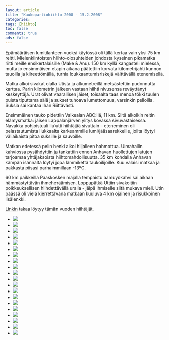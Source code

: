 ```yaml
--- 
layout: article 
title: "Kaukopartiohiihto 2008 - 15.2.2008" 
categories: 
tags: [hiihto]
toc: false 
comments: true 
ads: false 
--- 
```


Epämääräisen lumitilanteen vuoksi käytössä oli tällä kertaa vain yksi 75
km reitti. Mielenkiintoisten hiihto-olosuhteiden johdosta kyseinen
pikamatka riitti meille ensikertalaisille (Make & Anu). 150 km kyllä
kangasteli mielessä, mutta jo ensimmäisen etapin aikana päätettiin
korvata kilometrijahti kunnon tauoilla ja kiireettömällä, turhia
loukkaantumisriskejä välttävällä etenemisellä.

Matka alkoi sivakat olalla Utista ja alkumetreillä metsästettiin
pudonnutta karttaa. Parin kilometrin jälkeen vastaan hiihti nivusensa
reväyttänyt keskeyttäjä. Urat olivat vaarallisen jäiset, toisaalta taas
menoa tökki tuulen puista tiputtama sälä ja sukset tuhoava lumettomuus,
varsinkin pelloilla. Suksia sai kantaa Ihan Riittävästi.

Ensimmäinen tauko pidettiin Valkealan ABC:llä, 11 km. Siitä alkoikin
reitin elämysmatka: jäisen Lappalanjärven ylitys kovassa
sivuvastaisessa. Navakka pohjoistuuli liu’utti hiihtäjää sivuttain –
eteneminen oli pelastautumista liukkaalta karkeammille
lumi/jääsaarekkeille, joilta löytyi väliaikaista pitoa suksille ja
sauvoille.

Matkan edetessä pelin henki alkoi hiljalleen hahmottua. Uimahallin
kahviossa pysähdyttiin ja tankattiin ennen Anhavan huollettujen latujen
tarjoamaa yhtäjaksoista hiihtomahdollisuutta. 35 km kohdalla Anhavan
kämpän isännältä löytyi jopa lämmikettä taukoilijoille. Kuu valaisi
matkaa ja pakkasta piisasi parhaimmillaan -13ºC.

60 km paikkeilla Paaskosken majalla tempaistu aamuyökahvi sai aikaan
hämmästyttävän ihmeheräämisen. Loppupätkä Uttiin sivakoitiin
poikkeuksellisen hiihdettävällä uralla - jäipä ihmiselle siitä mukava
mieli. Utin päässä oli vielä kierrettävänä matkaan kuuluva 4 km ojainen
ja risukkoinen lisälenkki.

[Linkin](http://www.seepra.info/foorumi/viewtopic.php?t=132) takaa
löytyy tämän vuoden hiihtäjät.

<div class="image-gallery">

-   [![](/Media/Default/ImageGalleries/kaukopartiohiihto-2008/Thumbnails/KP01.jpg)](/Media/Default/ImageGalleries/kaukopartiohiihto-2008/KP01.jpg)
-   [![](/Media/Default/ImageGalleries/kaukopartiohiihto-2008/Thumbnails/KP02.jpg)](/Media/Default/ImageGalleries/kaukopartiohiihto-2008/KP02.jpg)
-   [![](/Media/Default/ImageGalleries/kaukopartiohiihto-2008/Thumbnails/KP03.jpg)](/Media/Default/ImageGalleries/kaukopartiohiihto-2008/KP03.jpg)
-   [![](/Media/Default/ImageGalleries/kaukopartiohiihto-2008/Thumbnails/KP04.jpg)](/Media/Default/ImageGalleries/kaukopartiohiihto-2008/KP04.jpg)
-   [![](/Media/Default/ImageGalleries/kaukopartiohiihto-2008/Thumbnails/KP05.jpg)](/Media/Default/ImageGalleries/kaukopartiohiihto-2008/KP05.jpg)
-   [![](/Media/Default/ImageGalleries/kaukopartiohiihto-2008/Thumbnails/KP06.jpg)](/Media/Default/ImageGalleries/kaukopartiohiihto-2008/KP06.jpg)
-   [![](/Media/Default/ImageGalleries/kaukopartiohiihto-2008/Thumbnails/KP07.jpg)](/Media/Default/ImageGalleries/kaukopartiohiihto-2008/KP07.jpg)
-   [![](/Media/Default/ImageGalleries/kaukopartiohiihto-2008/Thumbnails/KP08.jpg)](/Media/Default/ImageGalleries/kaukopartiohiihto-2008/KP08.jpg)
-   [![](/Media/Default/ImageGalleries/kaukopartiohiihto-2008/Thumbnails/KP09.jpg)](/Media/Default/ImageGalleries/kaukopartiohiihto-2008/KP09.jpg)
-   [![](/Media/Default/ImageGalleries/kaukopartiohiihto-2008/Thumbnails/KP10.jpg)](/Media/Default/ImageGalleries/kaukopartiohiihto-2008/KP10.jpg)
-   [![](/Media/Default/ImageGalleries/kaukopartiohiihto-2008/Thumbnails/KP11.jpg)](/Media/Default/ImageGalleries/kaukopartiohiihto-2008/KP11.jpg)
-   [![](/Media/Default/ImageGalleries/kaukopartiohiihto-2008/Thumbnails/KP12.jpg)](/Media/Default/ImageGalleries/kaukopartiohiihto-2008/KP12.jpg)
-   [![](/Media/Default/ImageGalleries/kaukopartiohiihto-2008/Thumbnails/KP13.jpg)](/Media/Default/ImageGalleries/kaukopartiohiihto-2008/KP13.jpg)
-   [![](/Media/Default/ImageGalleries/kaukopartiohiihto-2008/Thumbnails/KP14.jpg)](/Media/Default/ImageGalleries/kaukopartiohiihto-2008/KP14.jpg)
-   [![](/Media/Default/ImageGalleries/kaukopartiohiihto-2008/Thumbnails/KP15.jpg)](/Media/Default/ImageGalleries/kaukopartiohiihto-2008/KP15.jpg)
-   [![](/Media/Default/ImageGalleries/kaukopartiohiihto-2008/Thumbnails/KP16.jpg)](/Media/Default/ImageGalleries/kaukopartiohiihto-2008/KP16.jpg)
-   [![](/Media/Default/ImageGalleries/kaukopartiohiihto-2008/Thumbnails/KP17.jpg)](/Media/Default/ImageGalleries/kaukopartiohiihto-2008/KP17.jpg)
-   [![](/Media/Default/ImageGalleries/kaukopartiohiihto-2008/Thumbnails/KP18.jpg)](/Media/Default/ImageGalleries/kaukopartiohiihto-2008/KP18.jpg)
-   [![](/Media/Default/ImageGalleries/kaukopartiohiihto-2008/Thumbnails/KP19.jpg)](/Media/Default/ImageGalleries/kaukopartiohiihto-2008/KP19.jpg)
-   [![](/Media/Default/ImageGalleries/kaukopartiohiihto-2008/Thumbnails/KP20.jpg)](/Media/Default/ImageGalleries/kaukopartiohiihto-2008/KP20.jpg)

</div>
